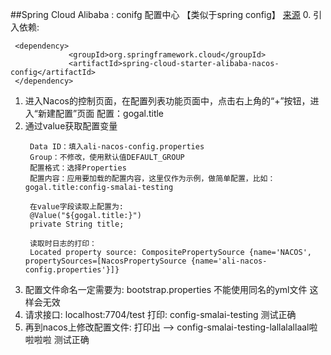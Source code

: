 ##Spring Cloud Alibaba : conifg 配置中心 【类似于spring config】 [来源](http://blog.didispace.com/spring-cloud-alibaba-3/)
0. 引入依赖:
   ```text
    <dependency>
                <groupId>org.springframework.cloud</groupId>
                <artifactId>spring-cloud-starter-alibaba-nacos-config</artifactId>
    </dependency>
   ```
1. 进入Nacos的控制页面，在配置列表功能页面中，点击右上角的“+”按钮，进入“新建配置”页面 配置：gogal.title
2. 通过value获取配置变量
   ```text
    Data ID：填入ali-nacos-config.properties
    Group：不修改，使用默认值DEFAULT_GROUP
    配置格式：选择Properties
    配置内容：应用要加载的配置内容，这里仅作为示例，做简单配置，比如：gogal.title:config-smalai-testing
 
    在value字段读取上配置为: 
    @Value("${gogal.title:}")
    private String title;
 
    读取时日志的打印：
    Located property source: CompositePropertySource {name='NACOS', propertySources=[NacosPropertySource {name='ali-nacos-config.properties'}]}
   ```
3. 配置文件命名一定需要为: bootstrap.properties   不能使用同名的yml文件 这样会无效
4. 请求接口: localhost:7704/test  打印: config-smalai-testing  测试正确
5. 再到nacos上修改配置文件: 打印出 --> config-smalai-testing-lallalallaal啦啦啦啦  测试正确
